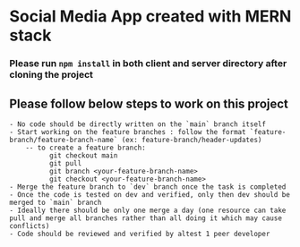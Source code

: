 # Social Media App created with MERN stack

### Please run `npm install` in both client and server directory after cloning the project

## Please follow below steps to work on this project
    - No code should be directly written on the `main` branch itself
    - Start working on the feature branches : follow the format `feature-branch/feature-branch-name` (ex: feature-branch/header-updates)
        -- to create a feature branch:
              git checkout main
              git pull
              git branch <your-feature-branch-name>
              git checkout <your-feature-branch-name>
    - Merge the feature branch to `dev` branch once the task is completed
    - Once the code is tested on dev and verified, only then dev should be merged to `main` branch
    - Ideally there should be only one merge a day (one resource can take pull and merge all branches rather than all doing it which may cause conflicts)
    - Code should be reviewed and verified by altest 1 peer developer    